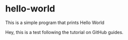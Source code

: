 # hello-world
This is a simple program that prints Hello World

Hey, this is a test following the tutorial on GitHub guides.
